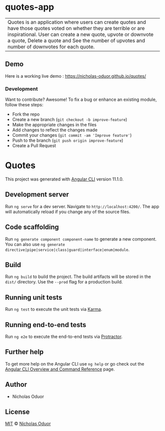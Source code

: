 # quotes-app

<table>
<tr>
<td>
 Quotes is an application where users can create quotes and have those quotes voted on whether they are terrible or are inspirational. User can create a new quote, upvote or downvote a quote, Delete a quote and See the number of upvotes and number of downvotes for each quote.
</td>
</tr>
</table>

## Demo
Here is a working live demo :  https://nicholas-oduor.github.io/quotes/

### Development
Want to contribute? Awesome!
To fix a bug or enhance an existing module, follow these steps:
- Fork the repo
- Create a new branch (`git checkout -b improve-feature`)
- Make the appropriate changes in the files
- Add changes to reflect the changes made
- Commit your changes (`git commit -am 'Improve feature'`)
- Push to the branch (`git push origin improve-feature`)
- Create a Pull Request

# Quotes

This project was generated with [Angular CLI](https://github.com/angular/angular-cli) version 11.1.0.

## Development server

Run `ng serve` for a dev server. Navigate to `http://localhost:4200/`. The app will automatically reload if you change any of the source files.

## Code scaffolding

Run `ng generate component component-name` to generate a new component. You can also use `ng generate directive|pipe|service|class|guard|interface|enum|module`.

## Build

Run `ng build` to build the project. The build artifacts will be stored in the `dist/` directory. Use the `--prod` flag for a production build.

## Running unit tests

Run `ng test` to execute the unit tests via [Karma](https://karma-runner.github.io).

## Running end-to-end tests

Run `ng e2e` to execute the end-to-end tests via [Protractor](http://www.protractortest.org/).

## Further help

To get more help on the Angular CLI use `ng help` or go check out the [Angular CLI Overview and Command Reference](https://angular.io/cli) page.

## Author
- Nicholas Oduor 

## License 
[MIT]()
 © [Nicholas  Oduor](https://nicholas-oduor.github.io/quotes/)